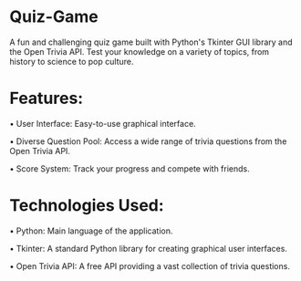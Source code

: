 # Quiz-Game

A fun and challenging quiz game built with Python's Tkinter GUI library and the Open Trivia API. Test your knowledge on a variety of topics, from history to science to pop culture.    

# Features:          

• User Interface: Easy-to-use graphical interface.    

• Diverse Question Pool: Access a wide range of trivia questions from the Open Trivia API.    

• Score System: Track your progress and compete with friends.    

# Technologies Used:        

• Python: Main language of the application.    

• Tkinter: A standard Python library for creating graphical user interfaces.    

• Open Trivia API: A free API providing a vast collection of trivia questions.    
